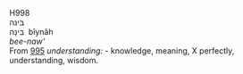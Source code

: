 H998  
בּינה  
בִּינָה ‎ bı̂ynâh  
*bee-naw‘*  
From [995](h0995) *understanding: -* knowledge, meaning, X perfectly,
understanding, wisdom.  
